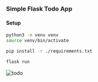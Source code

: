 ### Simple Flask Todo App

#### Setup

```bash
python3 -m venv venv
source venv/bin/activate

pip install -r ./requirements.txt

flask run
```

![todo](templates/todo.png)
